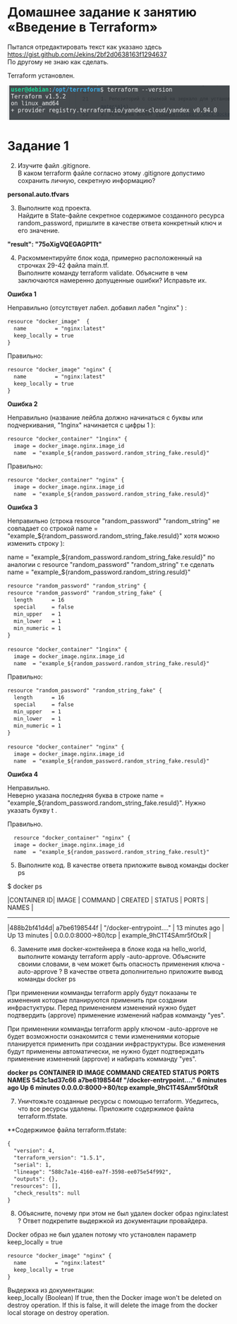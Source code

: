 
# Домашнее задание к занятию «Введение в Terraform»

Пытался отредактировать текст как указано здесь  https://gist.github.com/Jekins/2bf2d0638163f1294637  
По другому не знаю как сделать.

Terraform  установлен.  

 ![Версия установленного Terraform](https://github.com/ilya2740/devops-netology/blob/main/Terraform_version.png)




# Задание 1

 2. Изучите файл .gitignore.  
    В каком terraform файле согласно этому .gitignore допустимо сохранить личную, секретную информацию?

**personal.auto.tfvars**

 3. Выполните код проекта.  
    Найдите в State-файле секретное содержимое созданного ресурса random_password, пришлите в качестве ответа конкретный ключ и его значение.

**"result": "75oXigVQEGAGP1Tt"**

4. Раскомментируйте блок кода, примерно расположенный на строчках 29-42 файла main.tf.  
   Выполните команду terraform validate. Объясните в чем заключаются намеренно допущенные ошибки? Исправьте их.

**Ошибка 1**

Неправильно (отсутствует лабел. добавил лабел "nginx" ) :

```
resource "docker_image"  {
  name         = "nginx:latest"
  keep_locally = true
}
```

Правильно:  
```
resource "docker_image" "nginx" {
  name         = "nginx:latest"
  keep_locally = true
}
```

**Ошибка 2**

Неправильно (название лейбла должно начинаться с буквы или подчеркивания, "1nginx" начинается с цифры 1  ):

```
resource "docker_container" "1nginx" {
  image = docker_image.nginx.image_id
  name  = "example_${random_password.random_string_fake.resuld}"
```

Правильно:  

```
resource "docker_container" "nginx" {
  image = docker_image.nginx.image_id
  name  = "example_${random_password.random_string_fake.resuld}"
```
  
**Ошибка 3**

Неправильно (строка resource "random_password" "random_string" не совпадает со строкой  name  = "example_${random_password.random_string_fake.resuld}" хотя можно изменить строку  ):

name  = "example_${random_password.random_string_fake.resuld}"  по аналогии с resource "random_password" "random_string" т.е сделать name  = "example_${random_password.random_string.resuld}" 

```
resource "random_password" "random_string" {
resource "random_password" "random_string_fake" {
  length      = 16
  special     = false
  min_upper   = 1
  min_lower   = 1
  min_numeric = 1
}

resource "docker_container" "1nginx" {
  image = docker_image.nginx.image_id
  name  = "example_${random_password.random_string_fake.resuld}"
```
  
Правильно:

```
resource "random_password" "random_string_fake" {
  length      = 16
  special     = false
  min_upper   = 1
  min_lower   = 1
  min_numeric = 1
}

resource "docker_container" "nginx" {
  image = docker_image.nginx.image_id
  name  = "example_${random_password.random_string_fake.resuld}"  
```  
  
 **Ошибка 4** 
 
 Неправильно.  
 Неверно указана последняя буква в строке   name  = "example_${random_password.random_string_fake.resuld}". Нужно указать букву t .
  
 Правильно.
``` 
  resource "docker_container" "nginx" {
  image = docker_image.nginx.image_id
  name  = "example_${random_password.random_string_fake.result}" 
```  
 
5. Выполните код. В качестве ответа приложите вывод команды docker ps 

$ docker ps  

|CONTAINER ID|   IMAGE    |      COMMAND  |                CREATED   |       STATUS  |   PORTS  |  NAMES |
------------- ----------- ------------ ----------- ----------- ---------- -----------   
|488b2bf41d4d|  a7be6198544f |  "/docker-entrypoint.…" |  13 minutes ago |  Up 13 minutes  | 0.0.0.0:8000->80/tcp |  example_9hC1T4SAmr5fOtxR |

6. Замените имя docker-контейнера в блоке кода на hello_world, выполните команду terraform apply -auto-approve. Объясните своими словами, в чем может быть опасность применения ключа -auto-approve ? 
В качестве ответа дополнительно приложите вывод команды docker ps

При применении комманды   terraform apply будут показаны те изменения которые планируются применить при создании инфрастуктуры. Перед применением изменений нужно будет подтвердить (approve) применение изменений набрав комманду "yes".

При применении комманды   terraform apply  ключом -auto-approve  не будет возможности ознакомится с теми изменениями которые планируется применить при создании инфраструктуры. Все изменения будут применены автоматически, не нужно будет подтверждать применение изменений (approve) и набирать комманду "yes".

**docker ps**
**CONTAINER ID   IMAGE          COMMAND                  CREATED         STATUS         PORTS                  NAMES**
**543c1ad37c66   a7be6198544f   "/docker-entrypoint.…"   6 minutes ago   Up 6 minutes   0.0.0.0:8000->80/tcp   example_9hC1T4SAmr5fOtxR**


7. Уничтожьте созданные ресурсы с помощью terraform. Убедитесь, что все ресурсы удалены. Приложите содержимое файла terraform.tfstate.

**Cодержимое файла terraform.tfstate:
```
{
  "version": 4,
  "terraform_version": "1.5.1",
  "serial": 1,
  "lineage": "588c7a1e-4160-ea7f-3598-ee075e54f992",
  "outputs": {},
 "resources": [],
  "check_results": null
}
```
8. Объясните, почему при этом не был удален docker образ nginx:latest ? Ответ подкрепите выдержкой из документации провайдера.

Docker образ не был удален потому что установлен параметр keep_locally = true
```
resource "docker_image" "nginx" {
  name         = "nginx:latest"
  keep_locally = true
}
```

Выдержка из документации:  
keep_locally (Boolean) If true, then the Docker image won't be deleted on destroy operation.
If this is false, it will delete the image from the docker local storage on destroy operation.


